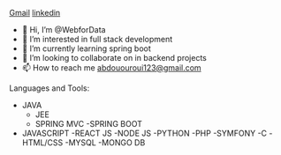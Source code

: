 [Gmail](mailto:abdououroui@gmail.com) [linkedin](https://www.linkedin.com/in/abderrahmane-ouroui-5b73b1216/)

- 👋 Hi, I’m @WebforData
- 👀 I’m interested in full stack development 
- 🌱 I’m currently learning spring boot 
- 💞️ I’m looking to collaborate on in backend projects
- 📫 How to reach me abdououroui123@gmail.com

<!---
WebforData/WebforData is a ✨ special ✨ repository because its `README.md` (this file) appears on your GitHub profile.
You can click the Preview link to take a look at your changes.
--->
Languages and Tools:
  - JAVA
    - JEE
    - SPRING MVC
    -SPRING BOOT
  - JAVASCRIPT
    -REACT JS
    -NODE JS
  -PYTHON
  -PHP
    -SYMFONY
  -C
  -HTML/CSS
  -MYSQL
  -MONGO DB
 
